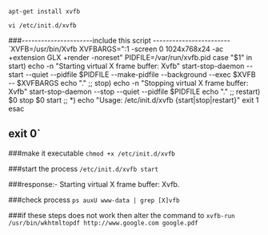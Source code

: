 `apt-get install xvfb`

`vi /etc/init.d/xvfb`

###----------------------include this script ------------------------
`XVFB=/usr/bin/Xvfb
XVFBARGS=":1 -screen 0 1024x768x24 -ac +extension GLX +render -noreset"
PIDFILE=/var/run/xvfb.pid
case "$1" in
  start)
    echo -n "Starting virtual X frame buffer: Xvfb"
    start-stop-daemon --start --quiet --pidfile $PIDFILE --make-pidfile --background --exec $XVFB -- $XVFBARGS
    echo "."
    ;;
  stop)
    echo -n "Stopping virtual X frame buffer: Xvfb"
    start-stop-daemon --stop --quiet --pidfile $PIDFILE
    echo "."
    ;;
  restart)
    $0 stop
    $0 start
    ;;
  *)
        echo "Usage: /etc/init.d/xvfb {start|stop|restart}"
        exit 1
esac

exit 0`
------------------------------------------------
###make it executable 
`chmod +x /etc/init.d/xvfb`

###start the process
`/etc/init.d/xvfb start`

###response:- 
Starting virtual X frame buffer: Xvfb.


###check process 
`ps auxU www-data | grep [X]vfb`


###if these steps does not work then alter the command to 
`xvfb-run /usr/bin/wkhtmltopdf http://www.google.com google.pdf`
